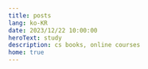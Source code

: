 ```yaml
---
title: posts
lang: ko-KR
date: 2023/12/22 10:00:00
heroText: study
description: cs books, online courses
home: true
---
```


<template v-for="page in posts">
  <h4>{{page.frontmatter.lastUpdated}}</h4>
  <h2><router-link :to="{ path: page.path}">{{page.title}}</router-link></h2>
</template>

<script>
export default {
  computed: {
    posts() {
      let posts = []
      for (let page of this.$site.pages) {
        if ( page.relativePath.startsWith("study")) {
          posts.push(page)
        }
      }
      posts = posts.sort((a,b)=> new Date(b.frontmatter.lastUpdated) - new Date(a.frontmatter.lastUpdated))
      return posts
    }
  },
}
</script>

